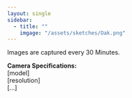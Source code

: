 ```yaml
---
layout: single
sidebar:
  - title: ""
    imgage: "/assets/sketches/Oak.png"
---
```


Images are captured every 30 Minutes.

**Camera Specifications:**  
[model]  
[resolution]  
[...]






